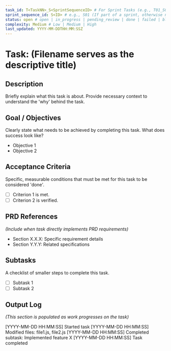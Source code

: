 ```yaml
---
task_id: T<TaskNN>_S<SprintSequenceID> # For Sprint Tasks (e.g., T01_S01) OR T<NNN> for General Tasks (e.g., T501)
sprint_sequence_id: S<ID> # e.g., S01 (If part of a sprint, otherwise null or absent)
status: open # open | in_progress | pending_review | done | failed | blocked
complexity: Medium # Low | Medium | High
last_updated: YYYY-MM-DDTHH:MM:SSZ
---
```


# Task: (Filename serves as the descriptive title)

## Description

Briefly explain what this task is about. Provide necessary context to understand the 'why' behind the task.

## Goal / Objectives

Clearly state what needs to be achieved by completing this task. What does success look like?

- Objective 1
- Objective 2

## Acceptance Criteria

Specific, measurable conditions that must be met for this task to be considered 'done'.

- [ ] Criterion 1 is met.
- [ ] Criterion 2 is verified.

## PRD References

_(Include when task directly implements PRD requirements)_

- Section X.X.X: Specific requirement details
- Section Y.Y.Y: Related specifications

## Subtasks

A checklist of smaller steps to complete this task.

- [ ] Subtask 1
- [ ] Subtask 2

## Output Log

_(This section is populated as work progresses on the task)_

[YYYY-MM-DD HH:MM:SS] Started task
[YYYY-MM-DD HH:MM:SS] Modified files: file1.js, file2.js
[YYYY-MM-DD HH:MM:SS] Completed subtask: Implemented feature X
[YYYY-MM-DD HH:MM:SS] Task completed
